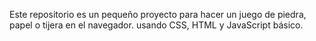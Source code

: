 Este repositorio es un pequeño proyecto para hacer un  juego de piedra, papel o tijera en el navegador.
usando CSS, HTML y JavaScript básico.
